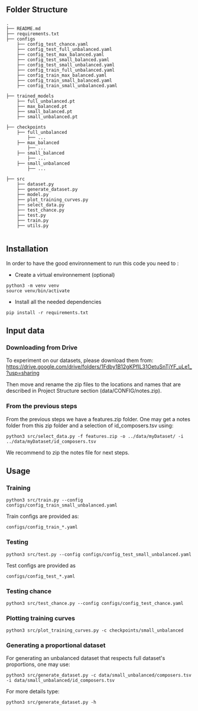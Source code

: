 ## Folder Structure
```
.
├── README.md
├── requirements.txt
├── configs
    ├── config_test_chance.yaml
    ├── config_test_full_unbalanced.yaml
    ├── config_test_max_balanced.yaml
    ├── config_test_small_balanced.yaml
    ├── config_test_small_unbalanced.yaml
    ├── config_train_full_unbalanced.yaml
    ├── config_train_max_balanced.yaml
    ├── config_train_small_balanced.yaml
    ├── config_train_small_unbalanced.yaml

├── trained_models
    ├── full_unbalanced.pt
    ├── max_balanced.pt
    ├── small_balanced.pt
    ├── small_unbalanced.pt

├── checkpoints
    ├── full_unbalanced
        ├── ...
    ├── max_balanced
        ├── ...
    ├── small_balanced
        ├── ...
    ├── small_unbalanced
        ├── ...

├── src
    ├── dataset.py
    ├── generate_dataset.py
    ├── model.py
    ├── plot_training_curves.py
    ├── select_data.py
    ├── test_chance.py
    ├── test.py
    ├── train.py
    ├── utils.py
    
```
## Installation
In order to have the good environnement to run this code you need to :
- Create a virtual environnement (optional)
```
python3 -m venv venv
source venv/bin/activate
```

- Install all the needed dependencies
```
pip install -r requirements.txt
```

## Input data
### Downloading from Drive
To experiment on our datasets, please download them from:
https://drive.google.com/drive/folders/1Fdby1B12gKPfIL31OetuSnTjYF_uLe1_?usp=sharing

Then move and rename the zip files to the locations and names that are described in Project Structure section (data/CONFIG/notes.zip).

### From the previous steps
From the previous steps we have a features.zip folder. One may get a notes folder from this zip folder and a selection of id_composers.tsv using:
```
python3 src/select_data.py -f features.zip -o ../data/myDataset/ -i ../data/myDataset/id_composers.tsv
```
We recommend to zip the notes file for next steps.

## Usage
### Training
```
python3 src/train.py --config configs/config_train_small_unbalanced.yaml
```
Train configs are provided as:
```
configs/config_train_*.yaml
```

### Testing
```
python3 src/test.py --config configs/config_test_small_unbalanced.yaml
```
Test configs are provided as
```
configs/config_test_*.yaml
```

### Testing chance
```
python3 src/test_chance.py --config configs/config_test_chance.yaml
```

### Plotting training curves
```
python3 src/plot_training_curves.py -c checkpoints/small_unbalanced
```

### Generating a proportional dataset
For generating an unbalanced dataset that respects full dataset's proportions, one may use:
```
python3 src/generate_dataset.py -c data/small_unbalanced/composers.tsv -i data/small_unbalanced/id_composers.tsv
```
For more details type:
```
python3 src/generate_dataset.py -h
```

